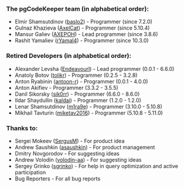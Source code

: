 ### The pgCodeKeeper team (in alphabetical order):

- Elmir Shamsutdinov ([baslo2](https://github.com/baslo2)) - Programmer (since 7.2.0)
- Gulnaz Khazieva ([AxelCat](https://github.com/AxelCat)) - Programmer (since 5.10.4)
- Mansur Galiev ([AXEPOH](https://github.com/AXEPOH)) - Lead programmer (since 3.8.6)
- Rashit Yamaliev ([rYamal4](https://github.com/rYamal4)) - Programmer (since 10.3.0)

### Retired Developers (in alphabetical order):

- Alexander Levsha ([Endeavourl](https://github.com/Endeavourl)) - Lead programmer (0.0.1 - 6.6.0)
- Anatoly Botov ([tolikr](https://github.com/tolikr)) - Programmer (0.2.5 - 3.2.8)
- Anton Ryabinin ([antoon-r](https://github.com/antoon-r)) - Programmer (0.0.1 - 4.0.0)
- Anton Akifiev - Programmer (3.3.2 - 3.5.5)
- Danil Sikorsky ([sik0rr](https://github.com/sik0rr)) - Programmer (6.6.0 - 8.6.0)
- Ildar Shaydullin ([kaldai](https://github.com/kaldai)) - Programmer (1.2.0 - 1.2.0)
- Lenar Shamsutdinov ([m1ra9e](https://github.com/m1ra9e)) - Programmer (3.10.0 - 5.10.8)
- Mikhail Tavturin ([miketav2016](https://github.com/miketav2016)) - Programmer (5.10.8 - 5.11.0)

### Thanks to:

- Sergei Mokeev ([SergusM](https://github.com/SergusM)) - For product idea
- Andrew Saushkin ([asaushkin](https://github.com/asaushkin)) - For product management
- Dmitry Novgorodov - For suggesting ideas
- Andrew Volodin ([volodin-aa](https://github.com/volodin-aa)) - For suggesting ideas
- Sergey Grinko ([sgrinko](https://github.com/sgrinko)) - For help in query optimization and active participation
- Bug Reporters - For all bug reports